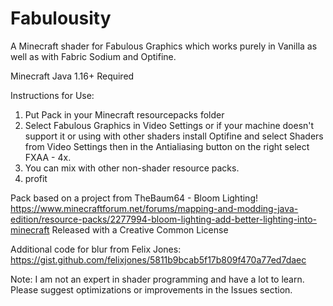 # Fabulousity
A Minecraft shader for Fabulous Graphics which works purely in Vanilla as well as with Fabric Sodium and Optifine.

Minecraft Java 1.16+ Required

Instructions for Use:
1. Put Pack in your Minecraft resourcepacks folder
2. Select Fabulous Graphics in Video Settings or if your machine doesn't support it or using with other shaders install Optifine and select Shaders from Video Settings then in the Antialiasing button on the right select FXAA - 4x.
3. You can mix with other non-shader resource packs.
4. profit

Pack based on a project from TheBaum64 - Bloom Lighting!
https://www.minecraftforum.net/forums/mapping-and-modding-java-edition/resource-packs/2277994-bloom-lighting-add-better-lighting-into-minecraft
Released with a Creative Common License

Additional code for blur from Felix Jones:
https://gist.github.com/felixjones/5811b9bcab5f17b809f470a77ed7daec

Note: I am not an expert in shader programming and have a lot to learn. Please suggest optimizations or improvements in the Issues section.
